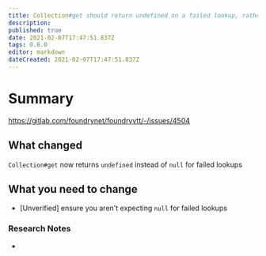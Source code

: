 ```yaml
---
title: Collection#get should return undefined on a failed lookup, rather than null, to remain compliant with the parent Map behavior.
description: 
published: true
date: 2021-02-07T17:47:51.837Z
tags: 0.8.0
editor: markdown
dateCreated: 2021-02-07T17:47:51.837Z
---
```


# Summary
https://gitlab.com/foundrynet/foundryvtt/-/issues/4504

## What changed

`Collection#get` now returns `undefined` instead of `null` for failed lookups

## What you need to change

- [Unverified] ensure you aren't expecting `null` for failed lookups

### Research Notes

- 
